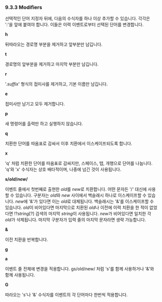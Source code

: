 ### 9.3.3 Modifiers
선택적인 단어 지정자 뒤에, 다음의 수식자를 하나 이상 추가할 수 있습니다. 각각은 ':'을 앞에 붙여야 합니다. 이들은 이력 이벤트로부터 선택된 단어를 변경합니다.

**h**

뒤따라오는 경로명 부분을 제거하고 앞부분만 남깁니다.

**t**

경로명의 앞부분을 제거하고 마지막 부분만 남깁니다.

**r**

'.*suffix*' 형식의 접미사를 제거하고, 기본 이름만 남깁니다.

**e**

접미사만 남기고 모두 제거합니다.

**p**

새 명령어를 출력만 하고 실행하지 않습니다.

**q**

치환한 단어를 따옴표로 감싸서 이후 치환에서 이스케이프되도록 합니다.

**x**

'q' 처럼 치환한 단어를 따옴표로 감싸지만, 스페이스, 탭, 개행으로 단어를 나눕니다. 'q'와 'x' 수식자는 상호 
배타적이며, 나중에 넘긴 것이 사용됩니다.

**s/*old*/*new*/**

이벤트 줄에서 첫번째로 출현한 *old*를 *new*로 치환합니다. 어떤 문자든 '/' 대신에 사용할 수 있습니다. 구분자는 *old*와 *new* 사이에서 백슬래시 하나로 이스케이프할 수 있습니다. *new*에 '&'가 있다면 이는 *old*로 대체됩니다. 백슬래시는 '&'를 이스케이프할 수 있습니다. *old*이 비어있다면 마지막으로 치환된 *old*나 이전에 이력 치환을 한 적이 없었다면 !?*string*[?] 검색의 마지막 *string*이 사용됩니다. *new*가 비어있다면 일치한 각 *old*가 삭제됩니다. 마지막 구분자가 입력 줄의 마지막 문자라면 생략 가능합니다.

**&**

이전 치환을 반복합니다.

**g**

**a**

이벤트 줄 전체에 변경을 적용합니다. gs/old/new/ 처럼 's'를 함께 사용하거나 '&'와 함께 사용됩니다.

**G**

따라오는 's'나 '&' 수식자를 이벤트의 각 단어마다 한번씩 적용합니다.